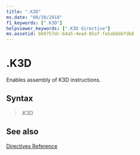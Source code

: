 ```yaml
---
title: ".K3D"
ms.date: "08/30/2018"
f1_keywords: [".K3D"]
helpviewer_keywords: [".K3D directive"]
ms.assetid: b69757dc-64a5-4ead-85af-fa5abbbbfdb6
---
```

# .K3D

Enables assembly of K3D instructions.

## Syntax

> .K3D

## See also

[Directives Reference](../../assembler/masm/directives-reference.md)<br/>